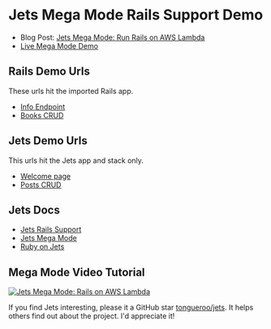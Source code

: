 # Jets Mega Mode Rails Support Demo

* Blog Post: [Jets Mega Mode: Run Rails on AWS Lambda](https://blog.boltops.com/2018/11/03/jets-mega-mode-run-rails-on-aws-lambda)
* [Live Mega Mode Demo](https://mega.demo.rubyonjets.com/)

## Rails Demo Urls

These urls hit the imported Rails app.

* [Info Endpoint](https://mega.demo.rubyonjets.com/info)
* [Books CRUD](https://mega.demo.rubyonjets.com/books)

## Jets Demo Urls

This urls hit the Jets app and stack only.

* [Welcome page](https://mega.demo.rubyonjets.com/)
* [Posts CRUD](https://mega.demo.rubyonjets.com/posts)

## Jets Docs

* [Jets Rails Support](http://rubyonjets.com/docs/rails-support/)
* [Jets Mega Mode](http://rubyonjets.com/docs/megamode/)
* [Ruby on Jets](http://rubyonjets.com)

## Mega Mode Video Tutorial

[![Jets Mega Mode: Rails on AWS Lambda](https://img.youtube.com/vi/gDLH9ui9ITk/0.jpg)](https://www.youtube.com/watch?v=gDLH9ui9ITk)

If you find Jets interesting, please it a GitHub star <a href="https://github.com/tongueroo/jets">tongueroo/jets</a>. It helps others find out about the project.  I'd appreciate it!
